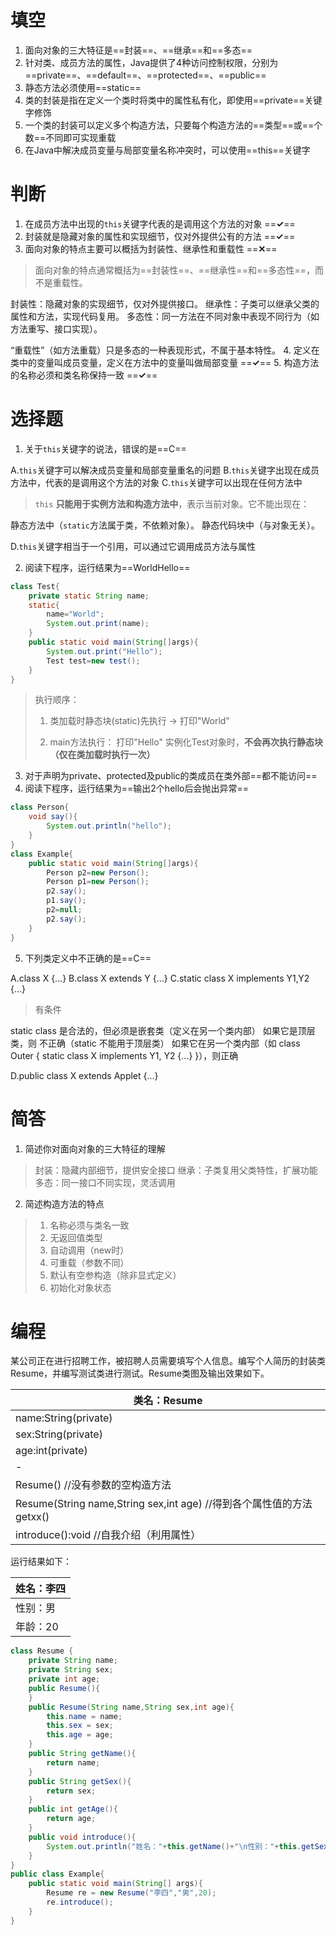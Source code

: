 # 填空
1. 面向对象的三大特征是==封装==、==继承==和==多态==
2. 针对类、成员方法的属性，Java提供了4种访问控制权限，分别为==private==、==default==、==protected==、==public==
3. 静态方法必须使用==static==
4. 类的封装是指在定义一个类时将类中的属性私有化，即使用==private==关键字修饰
5. 一个类的封装可以定义多个构造方法，只要每个构造方法的==类型==或==个数==不同即可实现重载
6. 在Java中解决成员变量与局部变量名称冲突时，可以使用==this==关键字
# 判断
1. 在成员方法中出现的`this`关键字代表的是调用这个方法的对象 ==**✓**==
2. 封装就是隐藏对象的属性和实现细节，仅对外提供公有的方法 ==**✓**==
3. 面向对象的特点主要可以概括为封装性、继承性和重载性 ==**✕**==
>面向对象的特点通常概括为==封装性==、==继承性==和==多态性==，而不是重载性。
>
封装性：隐藏对象的实现细节，仅对外提供接口。
继承性：子类可以继承父类的属性和方法，实现代码复用。
多态性：同一方法在不同对象中表现不同行为（如方法重写、接口实现）。
>
“重载性”（如方法重载）只是多态的一种表现形式，不属于基本特性。
4. 定义在类中的变量叫成员变量，定义在方法中的变量叫做局部变量 ==**✓**==
5. 构造方法的名称必须和类名称保持一致 ==**✓**==
# 选择题
1. 关于`this`关键字的说法，错误的是==C==

A.`this`关键字可以解决成员变量和局部变量重名的问题
B.`this`关键字出现在成员方法中，代表的是调用这个方法的对象
C.`this`关键字可以出现在任何方法中
>`this` **只能用于实例方法和构造方法中**，表示当前对象。它不能出现在：
>
静态方法中（`static`方法属于类，不依赖对象）。
静态代码块中（与对象无关）。

D.`this`关键字相当于一个引用，可以通过它调用成员方法与属性

2. 阅读下程序，运行结果为==WorldHello==

```java
class Test{
	private static String name;
	static{
		name="World";
		System.out.print(name);
	}
	public static void main(String[]args){
		System.out.print("Hello");
		Test test=new test();
	}
}
```
>执行顺序：
>1. 类加载时静态块(static)先执行 → 打印"World"
>
>2. main方法执行：
打印"Hello"
实例化Test对象时，**不会再次执行静态块（仅在类加载时执行一次）**

3. 对于声明为private、protected及public的类成员在类外部==都不能访问==
4. 阅读下程序，运行结果为==输出2个hello后会抛出异常==
```java
class Person{
	void say(){
		System.out.println("hello");
	}
}
class Example{
	public static void main(String[]args){
		Person p2=new Person();
		Person p1=new Person();
		p2.say();
		p1.say();
		p2=null;
		p2.say();
	}
}
```
5. 下列类定义中不正确的是==C==

A.class X {...}
B.class X extends Y {...}
C.static class X implements Y1,Y2 {...}
>有条件
>
static class 是合法的，但必须是嵌套类（定义在另一个类内部）
如果它是顶层类，则 不正确（static 不能用于顶层类）
如果它在另一个类内部（如 class Outer { static class X implements Y1, Y2 {...} }），则正确

D.public class X extends Applet {...}
# 简答
1. 简述你对面向对象的三大特征的理解
>封装：隐藏内部细节，提供安全接口
>继承：子类复用父类特性，扩展功能
>多态：同一接口不同实现，灵活调用
2. 简述构造方法的特点
>1. 名称必须与类名一致
>2. 无返回值类型
>3. 自动调用（new时）
>4. 可重载（参数不同）
>5. 默认有空参构造（除非显式定义）
>6. 初始化对象状态
# 编程
某公司正在进行招聘工作，被招聘人员需要填写个人信息。编写个人简历的封装类Resume，并编写测试类进行测试。Resume类图及输出效果如下。

| 类名：Resume                                                  |
| ---------------------------------------------------------- |
| name:String(private)                                       |
| sex:String(private)                                        |
| age:int(private)                                           |
|-|
| Resume() //没有参数的空构造方法                                      |
| Resume(String name,String sex,int age) //得到各个属性值的方法getxx() |
| introduce():void  //自我介绍（利用属性）                             |
运行结果如下：

| 姓名：李四 |
| ----- |
| 性别：男  |
| 年龄：20 |
```java
class Resume {
	private String name;
	private String sex;
	private int age;
	public Resume(){
	}
	public Resume(String name,String sex,int age){
		this.name = name;
		this.sex = sex;
		this.age = age;
	}
	public String getName(){
		return name;
	}
	public String getSex(){
		return sex;
	}
	public int getAge(){
		return age;
	}
	public void introduce(){
		System.out.println("姓名："+this.getName()+"\n性别："+this.getSex()+"\n年龄："+this.getAge());
	}
}
public class Example{
	public static void main(String[] args){
		Resume re = new Resume("李四","男",20);
		re.introduce();
	}
}
```